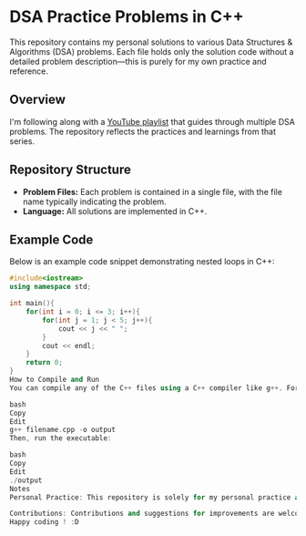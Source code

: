 # DSA Practice Problems in C++

This repository contains my personal solutions to various Data Structures & Algorithms (DSA) problems. Each file holds only the solution code without a detailed problem description—this is purely for my own practice and reference.

## Overview

I'm following along with a [YouTube playlist](https://www.youtube.com/playlist?list=PLfqMhTWNBTe137I_EPQd34TsgV6IO55pt) that guides through multiple DSA problems. The repository reflects the practices and learnings from that series.

## Repository Structure

- **Problem Files:** Each problem is contained in a single file, with the file name typically indicating the problem.
- **Language:** All solutions are implemented in C++.

## Example Code

Below is an example code snippet demonstrating nested loops in C++:

```cpp
#include<iostream>
using namespace std;

int main(){
    for(int i = 0; i <= 3; i++){
        for(int j = 1; j < 5; j++){
            cout << j << " ";
        }
        cout << endl;
    }
    return 0;
}
How to Compile and Run
You can compile any of the C++ files using a C++ compiler like g++. For example:

bash
Copy
Edit
g++ filename.cpp -o output
Then, run the executable:

bash
Copy
Edit
./output
Notes
Personal Practice: This repository is solely for my personal practice and learning.

Contributions: Contributions and suggestions for improvements are welcome.
Happy coding ! :D